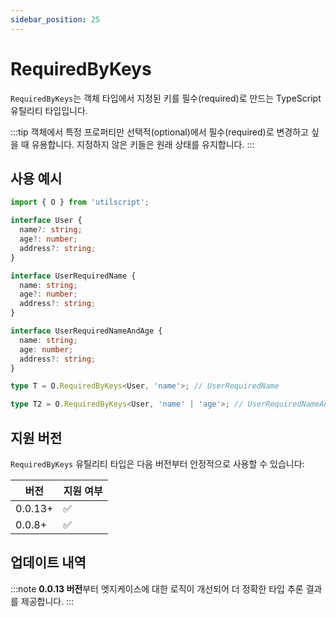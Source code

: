 ```yaml
---
sidebar_position: 25
---
```


# RequiredByKeys

`RequiredByKeys`는 객체 타입에서 지정된 키를 필수(required)로 만드는 TypeScript 유틸리티 타입입니다.

:::tip
객체에서 특정 프로퍼티만 선택적(optional)에서 필수(required)로 변경하고 싶을 때 유용합니다. 지정하지 않은 키들은 원래 상태를 유지합니다.
:::

## 사용 예시

```ts
import { O } from 'utilscript';

interface User {
  name?: string;
  age?: number;
  address?: string;
}

interface UserRequiredName {
  name: string;
  age?: number;
  address?: string;
}

interface UserRequiredNameAndAge {
  name: string;
  age: number;
  address?: string;
}

type T = O.RequiredByKeys<User, 'name'>; // UserRequiredName

type T2 = O.RequiredByKeys<User, 'name' | 'age'>; // UserRequiredNameAndAge
```

## 지원 버전

`RequiredByKeys` 유틸리티 타입은 다음 버전부터 안정적으로 사용할 수 있습니다:

| 버전    | 지원 여부 |
| ------- | --------- |
| 0.0.13+ | ✅        |
| 0.0.8+  | ✅        |

## 업데이트 내역

:::note
**0.0.13 버전**부터 엣지케이스에 대한 로직이 개선되어 더 정확한 타입 추론 결과를 제공합니다.
:::
